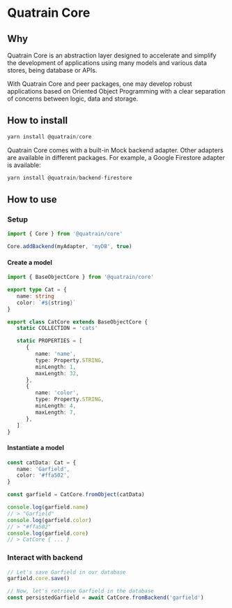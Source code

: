 # Quatrain Core

## Why

Quatrain Core is an abstraction layer designed to accelerate and simplify the development
of applications using many models and various data stores, being database or APIs.

With Quatrain Core and peer packages, one may develop robust applications based on
Oriented Object Programming with a clear separation of concerns between logic, data
and storage.

## How to install

```javascript
yarn install @quatrain/core
```

Quatrain Core comes with a built-in Mock backend adapter. Other adapters are available in
different packages. For example, a Google Firestore adapter is available:

```javascript
yarn install @quatrain/backend-firestore
```

## How to use

### Setup

```ts
import { Core } from '@quatrain/core'

Core.addBackend(myAdapter, 'myDB', true)
```

#### Create a model

```ts
import { BaseObjectCore } from '@quatrain/core'

export type Cat = {
   name: string
   color: `#${string}`
}

export class CatCore extends BaseObjectCore {
   static COLLECTION = 'cats'

   static PROPERTIES = [
      {
         name: 'name',
         type: Property.STRING,
         minLength: 1,
         maxLength: 32,
      },
      {
         name: 'color',
         type: Property.STRING,
         minLength: 4,
         maxLength: 7,
      },
   ]
}
```

#### Instantiate a model

```ts
const catData: Cat = {
   name: 'Garfield',
   color: '#ffa502',
}

const garfield = CatCore.fromObject(catData)

console.log(garfield.name)
// > "Garfield"
console.log(garfield.color)
// > "#ffa502"
console.log(garfield.core)
// > CatCore { ... }
```

### Interact with backend

```ts
// Let's save Garfield in our database
garfield.core.save()

// Now, let's retrieve Garfield in the database
const persistedGarfield = await CatCore.fromBackend('garfield')
```
